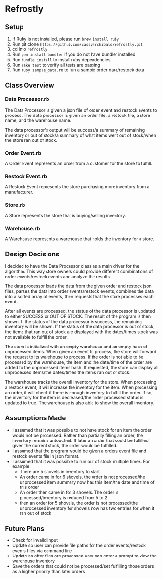 # Refrostly
## Setup

1.  If Ruby is not installed, please run `brew install ruby`
2.  Run git clone `https://github.com/cassyarchibald/refrostly.git`
3.  cd into `refrostly`
4.  Run `gem install bundler` if you do not have bundler installed
4.  Run `bundle install` to install ruby dependencies
5.  Run `rake test` to verify all tests are passing
6.  Run `ruby sample_data.rb` to run a sample order data/restock data 

## Class Overview
### Data Processor.rb
The Data Processor is given a json file of order event and restock events to process. 
The data processor is given an order file, a restock file, a store name, and the warehouse name. 

The data processor's output will be success/a summary of remaining inventory or
 out of stock/a summary of what items went out of stock/when the store ran out of stock.

### Order Event.rb
A Order Event represents an order from a customer for the store to fulfill.

### Restock Event.rb
A Restock Event represents the store purchasing more inventory from a manufacturer.

### Store.rb
A Store represents the store that is buying/selling inventory. 

### Warehouse.rb
A Warehouse represents a warehouse that holds the inventory for a store.

## Design Decisions
I decided to have the Data Processor class as a main driver for the algorithm. 
This way store owners could provide different combinations of order events/restock events
and analyze the results. 

The data processor loads the data from the given order and restock json files, parses the data into order events/restock events, combines the data into a sorted array of events, then requests that the store processes each event. 

After all events are processed, the status of the data processor is updated to either SUCCESS or OUT OF STOCK.
The result of the program is then shown. 
If the status of the data processor is success, the remaining inventory will be shown. If the status of the data processor is out of stock, the items that ran out of stock are displayed with the dates/times stock was not available to fulfill the order.

The store is initialized with an empty warehouse and an empty hash of unprocessed items. 
When given an event to process, the store will forward the request to its warehouse to process.
If the order is not able to be processed by the warehouse, the item and the date/time of the order are added to the unprocessed items hash. 
If requested, the store can display all unprocessed items/the dates/times the items ran out of stock. 

The warehouse tracks the overall inventory for the store. When processing a restock event, it will increase the inventory for the item. 
When processing an order, it will check if there is enough inventory to fulfill the order. If so, the inventory for the item is decreased/the order processed status is updated to true. 
The warehouse is also able to show the overall inventory.

## Assumptions Made

- I assumed that it was possible to not have stock for an item the order would not be processed. Rather than partially filling an order, the inventory remains untouched. 
If later an order that could be fulfilled given the current stock, the order would be fulfilled. 
- I assumed that the program would be given a orders event file and restock events file in json format.
- I assumed that it was possible to run out of stock multiple times. For example:
    - There are 5 shovels in inventory to start 
    - An order came in for 6 shovels, the order is not processed/the unprocessed item summary now has this item/the date and time of this order 
    - An order then came in for 3 shovels. The order is processed/inventory is reduced from 5 to 2
    - then an order for 5 shovels, the order is not processed/the unprocessed inventory for shovels now has two entries for when it ran out of stock 

## Future Plans
- Check for invalid input 
- Update so user can provide file paths for the order events/restock events files via command line
- Update so after files are processed user can enter a prompt to view the warehouse inventory
- Save the orders that could not be processed/set fulfilling those orders as a higher priority than later orders